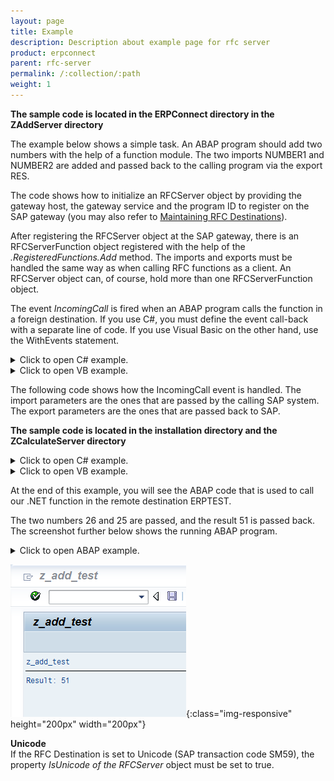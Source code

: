 ```yaml
---
layout: page
title: Example
description: Description about example page for rfc server
product: erpconnect
parent: rfc-server
permalink: /:collection/:path
weight: 1
---
```


**The sample code is located in the ERPConnect directory in the ZAddServer directory**  

The example below shows a simple task. An ABAP program should add two numbers with the help of a function module. The two imports NUMBER1 and NUMBER2 are added and passed back to the calling program via the export RES.  
  
The code shows how to initialize an RFCServer object by providing the gateway host, the gateway service and the program ID to register on the SAP gateway (you may also refer to [Maintaining RFC Destinations](/link)).
  
After registering the RFCServer object at the SAP gateway, there is an RFCServerFunction object registered with the help of the _.RegisteredFunctions.Add_ method. The imports and exports must be handled the same way as when calling RFC functions as a client. An RFCServer object can, of course, hold more than one RFCServerFunction object.  
  
The event _IncomingCall_ is fired when an ABAP program calls the function in a foreign destination. If you use C#, you must define the event call-back with a separate line of code. If you use Visual Basic on the other hand, use the WithEvents statement. 

<details>
<summary>Click to open C# example.</summary>
{% highlight csharp %}
using ERPConnect; 
  
static void Main(string[] args) 
{ 
   RFCServer s = new RFCServer();
   s.GatewayHost = "hamlet"; 
   s.GatewayService = "sapgw11"; 
   s.ProgramID = "ERPTEST"; 
   s.IncomingCall+=new ERPConnect.RFCServer.OnIncomingCall(s_IncomingCall); 
   RFCServerFunction f = s.RegisteredFunctions.Add("Z_ADD"); 
   f.Imports.Add("NUMBER1",RFCTYPE.INT); 
   f.Imports.Add("NUMBER2",RFCTYPE.INT); 
   f.Exports.Add("RES",RFCTYPE.INT); 
  
   s.Start(); 
  
   Console.Write( "Server is running. Press any key to exit."); 
   Console.ReadLine(); 
}
{% endhighlight %}
</details>
<details>
<summary>Click to open VB example.</summary>
{% highlight visualbasic %}
Imports ERPConnect 
  
Module Module1 
   Dim WithEvents s As New RFCServer 
  
   Sub Main() 
      ' define server object 
      s.GatewayHost = "hamlet" 
      s.GatewayService = "sapgw11" 
      s.ProgramID = "ERPTEST" 
  
      ' define registered function 
      Dim f As RFCServerFunction f = s.RegisteredFunctions.Add("Z_ADD") 
      f.Imports.Add("NUMBER1", RFCTYPE.INT) 
      f.Imports.Add("NUMBER2", RFCTYPE.INT) 
      f.Exports.Add("RES", RFCTYPE.INT) 
        
      ' start server s.Start() 
  
      Console.Write( _ "Server has started. Please press any key to stop.") 
      Console.ReadLine() 
   End Sub
{% endhighlight %}
</details>  
  
The following code shows how the IncomingCall event is handled. The import parameters are the ones that are passed by the calling SAP system. The export parameters are the ones that are passed back to SAP.
  
**The sample code is located in the installation directory and the ZCalculateServer directory**  
  
<details>
<summary>Click to open C# example.</summary>
{% highlight csharp %}
private static void s_IncomingCall(RFCServer Sender, RFCServerFunction CalledFunction) 
{ 
   if (CalledFunction.FunctionName=="Z_ADD") 
   { 
      Int32 i1 = (Int32)CalledFunction.Imports["NUMBER1"].ParamValue; 
      Int32 i2 = (Int32)CalledFunction.Imports["NUMBER2"].ParamValue; 
      Int32 erg = i1 + i2; 
      CalledFunction.Exports["RES"].ParamValue = erg; 
      Console.WriteLine("Incoming Call"); 
   } 
   Else 
      throw new ERPConnect.ERPException("Function unknown"); 
}
{% endhighlight %}
</details>
<details>
<summary>Click to open VB example.</summary>
{% highlight visualbasic %}
Private Sub s_IncomingCall( ByVal Sender As _
   ERPConnect.RFCServer, _ 
   ByVal CalledFunction As ERPConnect.RFCServerFunction) _ 
   Handles s.IncomingCall 
  
      Dim i1 As Int32 
      i1 = CalledFunction.Imports("NUMBER1").ParamValue 
      Dim i2 As Int32 
      i2 = CalledFunction.Imports("NUMBER2").ParamValue 
      Dim res As Int32 
      res = i1 + i2 
      CalledFunction.Exports("RES").ParamValue = res 
      Console.WriteLine("Incoming Call") 
End Sub
{% endhighlight %}
</details>    
  
At the end of this example, you will see the ABAP code that is used to call our .NET function in the remote destination ERPTEST. 
  
The two numbers 26 and 25 are passed, and the result 51 is passed back. The screenshot further below shows the running ABAP program.
  

<details>
<summary>Click to open ABAP example.</summary>
{% highlight abap %}
REPORT z_add_test 
. 
  
DATA result TYPE i.
CALL FUNCTION 'Z_ADD' DESTINATION 'ERPTEST' 
   EXPORTING 
      number1 = 26 
      number2 = 25 
   IMPORTING 
      res = result. 
   WRITE: / 'Result: ', result.  
{% endhighlight %}
</details>

![RFCServer-Console](/img/content/RFCServer-Console.png){:class="img-responsive" height="200px" width="200px"}  
  
**Unicode**  
If the RFC Destination is set to Unicode (SAP transaction code SM59), the property _IsUnicode of the RFCServer_ object must be set to true.